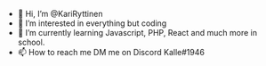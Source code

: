 - 👋 Hi, I’m @KariRyttinen
- 👀 I’m interested in everything but coding
- 🌱 I’m currently learning Javascript, PHP, React and much more in school.
- 📫 How to reach me DM me on Discord Kalle#1946
